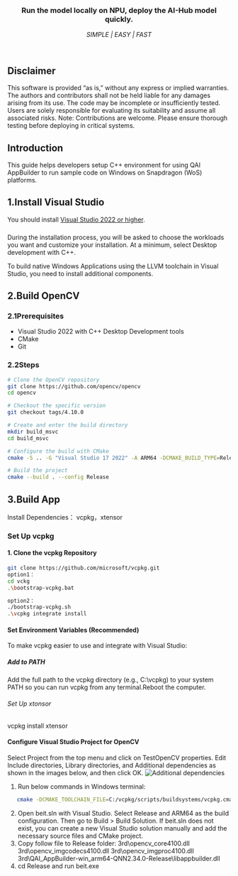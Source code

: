 <br>

<div align="center">
  <h3>Run the model locally on NPU, deploy the AI-Hub model quickly.</h3>
  <p><i> SIMPLE | EASY | FAST </i></p>
</div>
<br>

## Disclaimer
This software is provided “as is,” without any express or implied warranties. The authors and contributors shall not be held liable for any damages arising from its use. The code may be incomplete or insufficiently tested. Users are solely responsible for evaluating its suitability and assume all associated risks.
Note: Contributions are welcome. Please ensure thorough testing before deploying in critical systems.

## Introduction
This guide helps developers setup C++ environment for using QAI AppBuilder to run sample code on Windows on Snapdragon (WoS) platforms.

## 1.Install Visual Studio 
You should install [Visual Studio 2022 or higher](https://visualstudio.microsoft.com/vs/). 
###
During the installation process, you will be asked to choose the workloads you want and customize your installation. At a minimum, select Desktop development with C++.


To build native Windows Applications using the LLVM toolchain in Visual Studio, you need to install additional components.

<!--
In the installer, select the Individual components tab. Enter clang in the search bar.Check:
✅ LLVM compiler toolchain
✅ MSBuild support for LLVM
-->
## 2.Build OpenCV

### 2.1Prerequisites

- Visual Studio 2022 with C++ Desktop Development tools
- CMake
- Git

### 2.2Steps

```bash
# Clone the OpenCV repository
git clone https://github.com/opencv/opencv
cd opencv

# Checkout the specific version
git checkout tags/4.10.0

# Create and enter the build directory
mkdir build_msvc
cd build_msvc

# Configure the build with CMake
cmake -S .. -G "Visual Studio 17 2022" -A ARM64 -DCMAKE_BUILD_TYPE=Release -DBUILD_SHARED_LIBS=ON -DBUILD_EXAMPLES=OFF -DBUILD_TESTS=OFF -DBUILD_PERF_TESTS=OFF -DBUILD_DOCS=OFF -DBUILD_opencv_world=OFF -DWITH_CUDA=OFF -DWITH_OPENCL=OFF -DWITH_OPENVINO=OFF -DWITH_TBB=OFF

# Build the project
cmake --build . --config Release
```

## 3.Build App
Install Dependencies：
vcpkg，xtensor

### Set Up vcpkg

#### 1. Clone the vcpkg Repository

```bash
git clone https://github.com/microsoft/vcpkg.git
option1：
cd vckg
.\bootstrap-vcpkg.bat

option2：
./bootstrap-vcpkg.sh
.\vcpkg integrate install
```
#### Set Environment Variables (Recommended)
To make vcpkg easier to use and integrate with Visual Studio:

##### Add to PATH
Add the full path to the vcpkg directory (e.g., C:\vcpkg) to your system PATH so you can run vcpkg from any terminal.Reboot the computer.

###### Set Up xtonsor

vcpkg install xtensor
#### Configure Visual Studio Project for OpenCV
Select Project from the top menu and click on TestOpenCV properties.
Edit Include directories, Library directories, and Additional dependencies as shown in the images below, and then click OK.
![ Additional dependencies](https://learn.arm.com/learning-paths/laptops-and-desktops/win-opencv/msvc_include_dir.png)


1. Run below commands in Windows terminal:
```bash
   cmake -DCMAKE_TOOLCHAIN_FILE=C:/vcpkg/scripts/buildsystems/vcpkg.cmake -DCMAKE_BUILD_TYPE=Release
```
2. Open beit.sln with Visual Studio. Select Release and ARM64 as the build configuration. Then go to Build > Build Solution.
If beit.sln does not exist, you can create a new Visual Studio solution manually and add the necessary source files and CMake project.
3. Copy follow file to Release folder:
3rd\opencv_core4100.dll
3rd\opencv_imgcodecs4100.dll
3rd\opencv_imgproc4100.dll
3rd\QAI_AppBuilder-win_arm64-QNN2.34.0-Release\libappbuilder.dll
4. cd Release and run beit.exe
